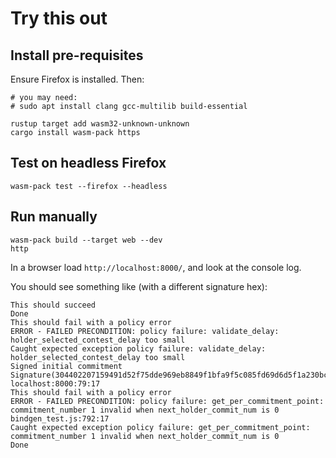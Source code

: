 # Try this out

## Install pre-requisites

Ensure Firefox is installed.  Then:

```shell
# you may need:
# sudo apt install clang gcc-multilib build-essential

rustup target add wasm32-unknown-unknown
cargo install wasm-pack https
```

## Test on headless Firefox

```shell
wasm-pack test --firefox --headless 
```

## Run manually

```shell
wasm-pack build --target web --dev
http
```

In a browser load `http://localhost:8000/`, and look at the console log.

You should see something like (with a different signature hex):

```text
This should succeed
Done
This should fail with a policy error
ERROR - FAILED PRECONDITION: policy failure: validate_delay: holder_selected_contest_delay too small
Caught expected exception policy failure: validate_delay: holder_selected_contest_delay too small
Signed initial commitment Signature(304402207159491d52f75dde969eb8849f1bfa9f5c085fd69d6d5f1a230bc949e896b87b0220491547350100472d686e3d825bc1b59a7c2860d738042a7f929acfe38c3b17fd01) localhost:8000:79:17
This should fail with a policy error
ERROR - FAILED PRECONDITION: policy failure: get_per_commitment_point: commitment_number 1 invalid when next_holder_commit_num is 0 bindgen_test.js:792:17
Caught expected exception policy failure: get_per_commitment_point: commitment_number 1 invalid when next_holder_commit_num is 0
Done
```
